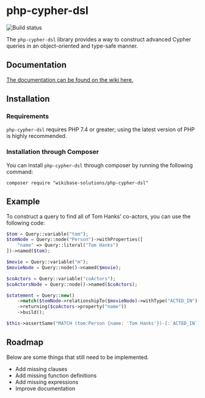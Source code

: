 # php-cypher-dsl

![Build status](https://github.com/WikibaseSolutions/php-cypher-dsl/actions/workflows/main.yml/badge.svg)

The `php-cypher-dsl` library provides a way to construct advanced Cypher queries in an object-oriented and type-safe manner.

## Documentation

[The documentation can be found on the wiki here.](https://github.com/WikibaseSolutions/php-cypher-dsl/wiki)

## Installation

### Requirements

`php-cypher-dsl` requires PHP 7.4 or greater; using the latest version of PHP is highly recommended.

### Installation through Composer

You can install `php-cypher-dsl` through composer by running the following command:

```
composer require "wikibase-solutions/php-cypher-dsl"
```

## Example

To construct a query to find all of Tom Hanks' co-actors, you can use the following code:

```php
$tom = Query::variable("tom");
$tomNode = Query::node("Person")->withProperties([
	"name" => Query::literal("Tom Hanks")
])->named($tom);

$movie = Query::variable("m");
$movieNode = Query::node()->named($movie);

$coActors = Query::variable("coActors");
$coActorsNode = Query::node()->named($coActors);

$statement = Query::new()
	->match($tomNode->relationshipTo($movieNode)->withType("ACTED_IN")->relationshipFrom($coActorsNode)->withType("ACTED_IN"))
	->returning($coActors->property("name"))
	->build();

$this->assertSame("MATCH (tom:Person {name: 'Tom Hanks'})-[:`ACTED_IN`]->(m)<-[:`ACTED_IN`]-(coActors) RETURN coActors.name", $statement);
```

## Roadmap

Below are some things that still need to be implemented.

- Add missing clauses
- Add missing function definitions
- Add missing expressions
- Improve documentation
